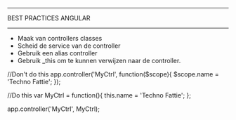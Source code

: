 -----------------

BEST PRACTICES ANGULAR

-----------------

- Maak van controllers classes
- Scheid de service van de controller
- Gebruik een alias controller
- Gebruik _this om  te kunnen verwijzen naar de controller.


//Don't do this
app.controller('MyCtrl', function($scope){
  $scope.name = 'Techno Fattie';
});

//Do this
var MyCtrl = function(){
  this.name = 'Techno Fattie';
};

app.controller('MyCtrl', MyCtrl);
